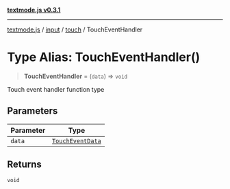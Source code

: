 [**textmode.js v0.3.1**](../../../../../../README.md)

***

[textmode.js](../../../../../../README.md) / [input](../../../README.md) / [touch](../README.md) / TouchEventHandler

# Type Alias: TouchEventHandler()

> **TouchEventHandler** = (`data`) => `void`

Touch event handler function type

## Parameters

| Parameter | Type |
| ------ | ------ |
| `data` | [`TouchEventData`](../interfaces/TouchEventData.md) |

## Returns

`void`
